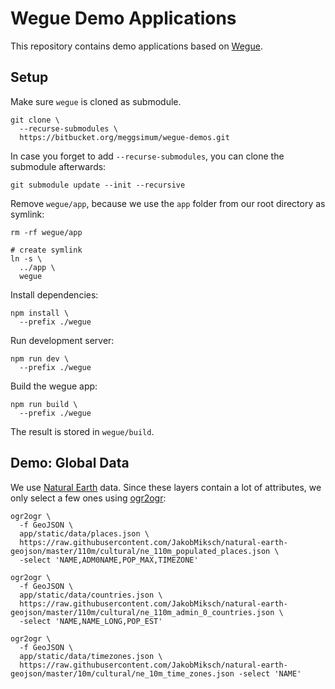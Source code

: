 # Wegue Demo Applications

This repository contains demo applications based on [Wegue](https://www.github.com/meggsimum/wegue).

## Setup

Make sure `wegue` is cloned as submodule. 

```shell
git clone \
  --recurse-submodules \
  https://bitbucket.org/meggsimum/wegue-demos.git
```

In case you forget to add `--recurse-submodules`, you can clone the submodule afterwards:

```shell
git submodule update --init --recursive
```

Remove `wegue/app`, because we use the `app` folder from our root directory as symlink:

```shell
rm -rf wegue/app

# create symlink
ln -s \
  ../app \
  wegue
```

Install dependencies:
```shell
npm install \
  --prefix ./wegue 
```

Run development server:
```shell
npm run dev \
  --prefix ./wegue
```

Build the wegue app:
```shell
npm run build \
  --prefix ./wegue
```

The result is stored in `wegue/build`.


## Demo: Global Data

We use [Natural Earth](https://www.naturalearthdata.com/) data. Since these layers contain a lot of attributes, we only select a few ones using [ogr2ogr](https://gdal.org/programs/ogr2ogr.html):

```shell
ogr2ogr \
  -f GeoJSON \
  app/static/data/places.json \
  https://raw.githubusercontent.com/JakobMiksch/natural-earth-geojson/master/110m/cultural/ne_110m_populated_places.json \
  -select 'NAME,ADM0NAME,POP_MAX,TIMEZONE'

ogr2ogr \
  -f GeoJSON \
  app/static/data/countries.json \
  https://raw.githubusercontent.com/JakobMiksch/natural-earth-geojson/master/110m/cultural/ne_110m_admin_0_countries.json \
  -select 'NAME,NAME_LONG,POP_EST'

ogr2ogr \
  -f GeoJSON \
  app/static/data/timezones.json \
  https://raw.githubusercontent.com/JakobMiksch/natural-earth-geojson/master/10m/cultural/ne_10m_time_zones.json -select 'NAME'
```

